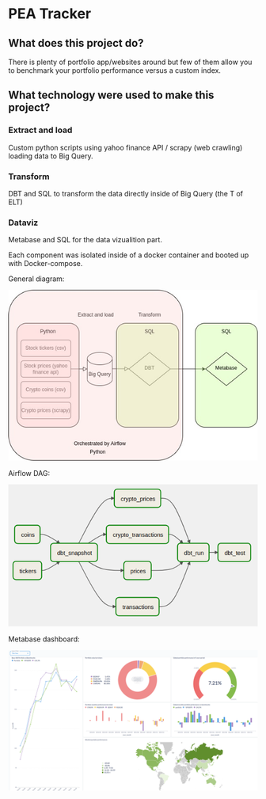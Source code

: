 <h1>PEA Tracker</h1>
<h2>What does this project do?</h2>

There is plenty of portfolio app/websites around but few of them allow you to benchmark your portfolio performance versus a custom index.

<h2>What technology were used to make this project?</h2>

<h3>Extract and load</h3> 

Custom python scripts using yahoo finance API / scrapy (web crawling) loading data to Big Query.

<h3>Transform</h3>
DBT and SQL to transform the data directly inside of Big Query (the T of ELT)

<h3>Dataviz</h3>
Metabase and SQL for the data vizualition part.

Each component was isolated inside of a docker container and booted up with Docker-compose.

General diagram:

![Components diagram](./readme_pics/diagram.jpg "Title")

Airflow DAG:

![Airflow dag](./readme_pics/airflow.png "Title")

Metabase dashboard:

![Metabase dashboard](./readme_pics/metabase.png "Title")